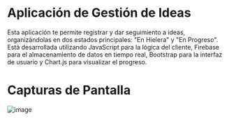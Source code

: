 # Aplicación de Gestión de Ideas

Esta aplicación te permite registrar y dar seguimiento a ideas, organizándolas en dos estados principales: "En Hielera" y "En Progreso". Está desarrollada utilizando JavaScript para la lógica del cliente, Firebase para el almacenamiento de datos en tiempo real, Bootstrap para la interfaz de usuario y Chart.js para visualizar el progreso.

# Capturas de Pantalla
![image](https://github.com/Ccanochu/ideas/assets/63028873/2664acda-0995-46e7-93d9-d4d6867ab187)

